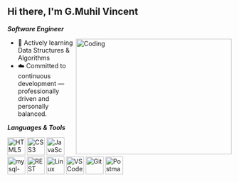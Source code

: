 ## Hi there, I'm G.Muhil Vincent

***Software Engineer***

<img align="right" alt="Coding" width="350" height="260" src="https://cdn.dribbble.com/users/1162077/screenshots/3848914/programmer.gif">

- 🌱 Actively learning Data Structures & Algorithms 
- ☁️ Committed to continuous development — professionally driven and personally balanced.



***Languages & Tools***

<p align="left">
  <img title="HTML5" height="40" src="https://img.icons8.com/color/48/000000/html-5.png" />
  <img title="CSS3" height="40" src="https://img.icons8.com/color/48/000000/css3.png" />
  <img title="JavaScript" height="40" src="https://img.icons8.com/color/48/000000/javascript.png" />
  <img title="Mysql" height="40" src="https://img.icons8.com/color/48/mysql-logo.png" alt="mysql-logo"/>
  <img title="REST APIs" height="40" src="https://img.icons8.com/nolan/64/api-settings.png" />
  <img title="Linux" height="40" src="https://img.icons8.com/color/48/linux--v1.png" />
  <img title="VS Code" height="40" src="https://img.icons8.com/color/48/visual-studio-code-2019.png" />
  <img title="Git" height="40" src="https://img.icons8.com/color/50/git.png" />
  <img title="Postman" height="40" src="https://img.icons8.com/dusk/64/postman-api.png" />
</p>






